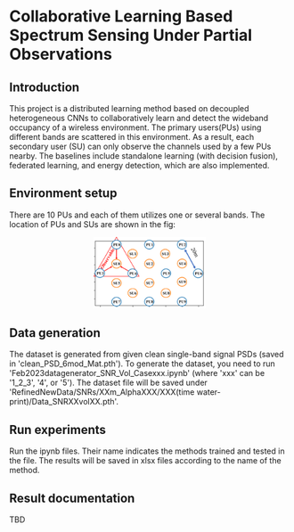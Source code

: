 # Collaborative Learning Based Spectrum Sensing Under Partial Observations
## Introduction
This project is a distributed learning method based on decoupled heterogeneous CNNs to collaboratively learn and detect the wideband occupancy of a wireless environment. The primary users(PUs) using different bands are scattered in this environment. As a result, each secondary user (SU) can only observe the channels used by a few PUs nearby.  The baselines include standalone learning (with decision fusion), federated learning, and energy detection, which are also implemented.

## Environment setup
There are 10 PUs and each of them utilizes one or several bands. The location of PUs and SUs are shown in the fig:
<p align="center">
<img src="User_Locat.png" alt="PUs' and SUs' locations" width=40%>
  
## Data generation
The dataset is generated from given clean single-band signal PSDs (saved in 'clean_PSD_6mod_Mat.pth'). To generate the dataset, you need to run 'Feb2023datagenerator_SNR_Vol_Casexxx.ipynb' (where 'xxx' can be '1_2_3', '4', or '5').
The dataset file will be saved under 'RefinedNewData/SNRs/XXm_AlphaXXX/XXX(time water-print)/Data_SNRXXvolXX.pth'.

## Run experiments
Run the ipynb files. Their name indicates the methods trained and tested in the file. The results will be saved in xlsx files according to the name of the method.

## Result documentation
TBD
